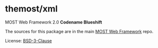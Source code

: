 # themost/xml

MOST Web Framework 2.0 **Codename Blueshift**

The sources for this package are in the main [MOST Web Framework](http://github.com/themost-framework/themost) repo.

License: [BSD-3-Clause](https://github.com/themost-framework/themost/blob/master/LICENSE)